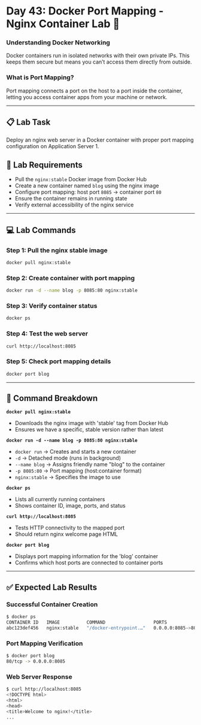 # Day 43: Docker Port Mapping - Nginx Container Lab 🐳


### Understanding Docker Networking

Docker containers run in isolated networks with their own private IPs. This keeps them secure but means you can’t access them directly from outside.

### What is Port Mapping?

Port mapping connects a port on the host to a port inside the container, letting you access container apps from your machine or network.


---

## 📋 Lab Task
Deploy an nginx web server in a Docker container with proper port mapping configuration on Application Server 1.

## 🎯 Lab Requirements
- Pull the `nginx:stable` Docker image from Docker Hub
- Create a new container named `blog` using the nginx image
- Configure port mapping: host port `8085` → container port `80`
- Ensure the container remains in running state
- Verify external accessibility of the nginx service

---

## 💻 Lab Commands

### Step 1: Pull the nginx stable image
```bash
docker pull nginx:stable
```

### Step 2: Create container with port mapping
```bash
docker run -d --name blog -p 8085:80 nginx:stable
```

### Step 3: Verify container status
```bash
docker ps
```

### Step 4: Test the web server
```bash
curl http://localhost:8085
```

### Step 5: Check port mapping details
```bash
docker port blog
```

---

## 📖 Command Breakdown

**`docker pull nginx:stable`**
- Downloads the nginx image with 'stable' tag from Docker Hub
- Ensures we have a specific, stable version rather than latest

**`docker run -d --name blog -p 8085:80 nginx:stable`**
- `docker run` → Creates and starts a new container
- `-d` → Detached mode (runs in background)
- `--name blog` → Assigns friendly name "blog" to the container
- `-p 8085:80` → Port mapping (host:container format)
- `nginx:stable` → Specifies the image to use

**`docker ps`**
- Lists all currently running containers
- Shows container ID, image, ports, and status

**`curl http://localhost:8085`**
- Tests HTTP connectivity to the mapped port
- Should return nginx welcome page HTML

**`docker port blog`**
- Displays port mapping information for the 'blog' container
- Confirms which host ports are connected to container ports

---

## ✅ Expected Lab Results

### Successful Container Creation
```bash
$ docker ps
CONTAINER ID   IMAGE          COMMAND                  PORTS                  NAMES
abc123def456   nginx:stable   "/docker-entrypoint.…"   0.0.0.0:8085->80/tcp   blog
```

### Port Mapping Verification
```bash
$ docker port blog
80/tcp -> 0.0.0.0:8085
```

### Web Server Response
```bash
$ curl http://localhost:8085
<!DOCTYPE html>
<html>
<head>
<title>Welcome to nginx!</title>
...

